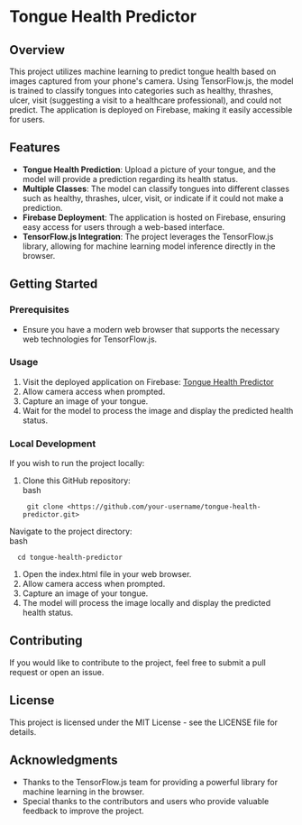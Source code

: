 # **Tongue Health Predictor**

## **Overview**

This project utilizes machine learning to predict tongue health based on images captured from your phone's camera. Using TensorFlow.js, the model is trained to classify tongues into categories such as healthy, thrashes, ulcer, visit (suggesting a visit to a healthcare professional), and could not predict. The application is deployed on Firebase, making it easily accessible for users.

## **Features**

- **Tongue Health Prediction**: Upload a picture of your tongue, and the model will provide a prediction regarding its health status.
- **Multiple Classes**: The model can classify tongues into different classes such as healthy, thrashes, ulcer, visit, or indicate if it could not make a prediction.
- **Firebase Deployment**: The application is hosted on Firebase, ensuring easy access for users through a web-based interface.
- **TensorFlow.js Integration**: The project leverages the TensorFlow.js library, allowing for machine learning model inference directly in the browser.

## **Getting Started**

### **Prerequisites**

- Ensure you have a modern web browser that supports the necessary web technologies for TensorFlow.js.

### **Usage**

1. Visit the deployed application on Firebase: [Tongue Health Predictor](https://your-firebase-app-url.com)
2. Allow camera access when prompted.
3. Capture an image of your tongue.
4. Wait for the model to process the image and display the predicted health status.

### **Local Development**

If you wish to run the project locally:

1. Clone this GitHub repository:  
    bash

        git clone <https://github.com/your-username/tongue-health-predictor.git>

Navigate to the project directory:  
bash

      cd tongue-health-predictor

1. Open the index.html file in your web browser.
2. Allow camera access when prompted.
3. Capture an image of your tongue.
4. The model will process the image locally and display the predicted health status.

## **Contributing**

If you would like to contribute to the project, feel free to submit a pull request or open an issue.

## **License**

This project is licensed under the MIT License - see the LICENSE file for details.

## **Acknowledgments**

- Thanks to the TensorFlow.js team for providing a powerful library for machine learning in the browser.
- Special thanks to the contributors and users who provide valuable feedback to improve the project.
